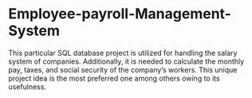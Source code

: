 # Employee-payroll-Management-System
This particular SQL database project is utilized for handling the salary system of companies. Additionally, it is needed to calculate the monthly pay, taxes, and social security of the company’s workers. This unique project idea is the most preferred one among others owing to its usefulness.
